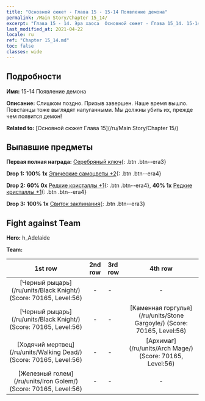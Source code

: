 ```yaml
---
title: "Основной сюжет - Глава 15 - 15-14 Появление демона"
permalink: /Main Story/Chapter 15_14/
excerpt: "Глава 15 - 14. Эра хаоса  Основной сюжет - Глава 15_14. 15-14 Появление демона"
last_modified_at: 2021-04-22
locale: ru
ref: "Chapter 15_14.md"
toc: false
classes: wide
---
```


## Подробности

 **Имя:** 15-14 Появление демона

 **Описание:** Слишком поздно. Призыв завершен. Наше время вышло. Повстанцы тоже выглядят напуганными. Мы должны убить их, прежде чем появится демон!

 **Related to:** [Основной сюжет Глава 15](/ru/Main Story/Chapter 15/)

## Выпавшие предметы

 **Первая полная награда:** [Серебряный ключ](/ItemsRU/con_693/){: .btn .btn--era3}

 **Drop 1:** **100% 1x** [Эпические самоцветы +2](/ItemsRU/mat_51/){: .btn .btn--era4}

 **Drop 2:** **60% 0x** [Редкие кристаллы +1](/ItemsRU/mat_45/){: .btn .btn--era4}, **40% 1x** [Редкие кристаллы +1](/ItemsRU/mat_45/){: .btn .btn--era4}

 **Drop 3:** **100% 1x** [Свиток заклинания](/ItemsRU/con_694/){: .btn .btn--era3}


## Fight against Team
 **Hero:** h_Adelaide

 **Team:**


  | 1st row | 2nd row | 3rd row | 4th row |
  |:----:|:----:|:----|:----:|
  | [Черный рыцарь](/ru/units/Black Knight/) (Score: 70165, Level:56)  | - | - | - |
  | [Черный рыцарь](/ru/units/Black Knight/) (Score: 70165, Level:56)  | - | - | [Каменная горгулья](/ru/units/Stone Gargoyle/) (Score: 70165, Level:56)  |
  | [Ходячий мертвец](/ru/units/Walking Dead/) (Score: 70165, Level:56)  | - | - | [Архимаг](/ru/units/Arch Mage/) (Score: 70165, Level:56)  |
  | [Железный голем](/ru/units/Iron Golem/) (Score: 70165, Level:56)  | - | - | - |


